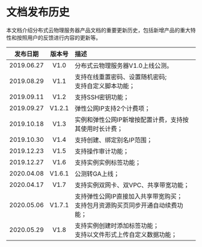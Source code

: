 # 文档发布历史

本文档介绍分布式云物理服务器产品文档的重要更新历史，包括新增产品的重大特性和按照用户的反馈进行内容的更新等。

|**发布日期**|**版本号**|**描述**|
|:--:|:--:|:--|
|2019.06.27|V1.0|分布式云物理服务器V1.0上线公测。|
|2019.08.29|V1.1|支持在线重置密码、设置随机密码;<br/>支持自定义脚本功能；|
|2019.09.11|V1.2|支持SSH密钥功能；|
|2019.09.27|V1.2.1|弹性公网IP支持2个计费项；|
|2019.10.18|V1.3|实例和弹性公网IP新增按配置计费，支持按其使用时长计费；|
|2019.10.30|V1.4|支持创建、绑定别名IP范围；|
|2019.12.23|V1.5|支持操作审计功能；|
|2019.12.27|V1.6|支持实例实例标签功能；|
|2020.04.08|V1.6.1|公测转GA上线；|
|2020.04.17|V1.7|支持实例双网卡、双VPC、共享带宽功能；|
|2020.05.06|V1.7.1|支持弹性公网IP直接加入共享带宽购买；<br/>支持包月资源购买页同步开通自动续费功能；|
|2020.05.29|V1.8|支持实例创建时添加标签功能；<br/>支持以文件形式上传自定义数据功能；|
